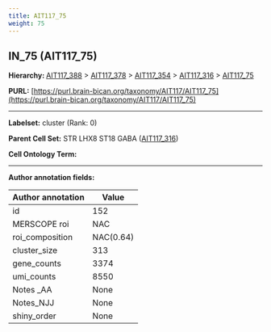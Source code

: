 ```yaml
---
title: AIT117_75
weight: 75
---
```

## IN_75 (AIT117_75)
<b>Hierarchy: </b>
[AIT117_388](../AIT117_388) >
[AIT117_378](../AIT117_378) >
[AIT117_354](../AIT117_354) >
[AIT117_316](../AIT117_316) >
[AIT117_75](../AIT117_75)

**PURL:** [https://purl.brain-bican.org/taxonomy/AIT117/AIT117_75](https://purl.brain-bican.org/taxonomy/AIT117/AIT117_75)

---


**Labelset:** cluster (Rank: 0)

**Parent Cell Set:** STR LHX8 ST18 GABA ([AIT117_316](../AIT117_316))



**Cell Ontology Term:** 

[MARKER GENES.]: #


---

[TRANSFERRED ANNOTATIONS.]: #


[AUTHOR ANNOTATION FIELDS.]: #


**Author annotation fields:**

| Author annotation | Value |
|-------------------|-------|
|id|152|
|MERSCOPE roi|NAC|
|roi_composition|NAC(0.64) | GPi(0.13) | CaH(0.07) | CaB(0.06)|
|cluster_size|313|
|gene_counts|3374|
|umi_counts|8550|
|Notes _AA|None|
|Notes_NJJ|None|
|shiny_order|None|
